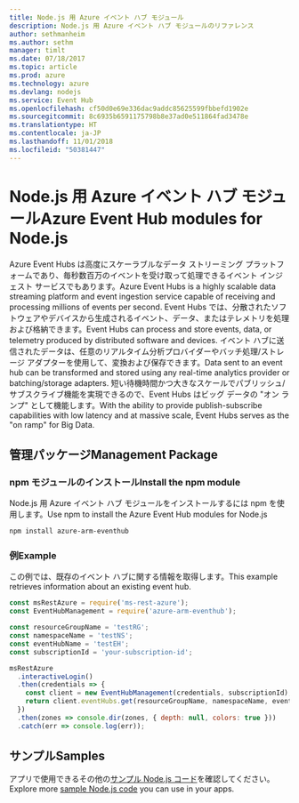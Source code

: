 ```yaml
---
title: Node.js 用 Azure イベント ハブ モジュール
description: Node.js 用 Azure イベント ハブ モジュールのリファレンス
author: sethmanheim
ms.author: sethm
manager: timlt
ms.date: 07/18/2017
ms.topic: article
ms.prod: azure
ms.technology: azure
ms.devlang: nodejs
ms.service: Event Hub
ms.openlocfilehash: cf50d0e69e336dac9addc85625599fbbefd1902e
ms.sourcegitcommit: 8c6935b6591175798b8e37ad0e511864fad3478e
ms.translationtype: HT
ms.contentlocale: ja-JP
ms.lasthandoff: 11/01/2018
ms.locfileid: "50381447"
---
```

# <a name="azure-event-hub-modules-for-nodejs"></a><span data-ttu-id="b057e-103">Node.js 用 Azure イベント ハブ モジュール</span><span class="sxs-lookup"><span data-stu-id="b057e-103">Azure Event Hub modules for Node.js</span></span>

<span data-ttu-id="b057e-104">Azure Event Hubs は高度にスケーラブルなデータ ストリーミング プラットフォームであり、毎秒数百万のイベントを受け取って処理できるイベント インジェスト サービスでもあります。</span><span class="sxs-lookup"><span data-stu-id="b057e-104">Azure Event Hubs is a highly scalable data streaming platform and event ingestion service capable of receiving and processing millions of events per second.</span></span> <span data-ttu-id="b057e-105">Event Hubs では、分散されたソフトウェアやデバイスから生成されるイベント、データ、またはテレメトリを処理および格納できます。</span><span class="sxs-lookup"><span data-stu-id="b057e-105">Event Hubs can process and store events, data, or telemetry produced by distributed software and devices.</span></span> <span data-ttu-id="b057e-106">イベント ハブに送信されたデータは、任意のリアルタイム分析プロバイダーやバッチ処理/ストレージ アダプターを使用して、変換および保存できます。</span><span class="sxs-lookup"><span data-stu-id="b057e-106">Data sent to an event hub can be transformed and stored using any real-time analytics provider or batching/storage adapters.</span></span> <span data-ttu-id="b057e-107">短い待機時間かつ大きなスケールでパブリッシュ/サブスクライブ機能を実現できるので、Event Hubs はビッグ データの "オン ランプ" として機能します。</span><span class="sxs-lookup"><span data-stu-id="b057e-107">With the ability to provide publish-subscribe capabilities with low latency and at massive scale, Event Hubs serves as the "on ramp" for Big Data.</span></span>

## <a name="management-package"></a><span data-ttu-id="b057e-108">管理パッケージ</span><span class="sxs-lookup"><span data-stu-id="b057e-108">Management Package</span></span>

### <a name="install-the-npm-module"></a><span data-ttu-id="b057e-109">npm モジュールのインストール</span><span class="sxs-lookup"><span data-stu-id="b057e-109">Install the npm module</span></span> 

<span data-ttu-id="b057e-110">Node.js 用 Azure イベント ハブ モジュールをインストールするには npm を使用します。</span><span class="sxs-lookup"><span data-stu-id="b057e-110">Use npm to install the Azure Event Hub modules for Node.js</span></span>

```bash
npm install azure-arm-eventhub
```

### <a name="example"></a><span data-ttu-id="b057e-111">例</span><span class="sxs-lookup"><span data-stu-id="b057e-111">Example</span></span>

<span data-ttu-id="b057e-112">この例では、既存のイベント ハブに関する情報を取得します。</span><span class="sxs-lookup"><span data-stu-id="b057e-112">This example retrieves information about an existing event hub.</span></span>

```javascript
const msRestAzure = require('ms-rest-azure');
const EventHubManagement = require('azure-arm-eventhub');

const resourceGroupName = 'testRG';
const namespaceName = 'testNS';
const eventHubName = 'testEH';
const subscriptionId = 'your-subscription-id';

msRestAzure
  .interactiveLogin()
  .then(credentials => {
    const client = new EventHubManagement(credentials, subscriptionId);
    return client.eventHubs.get(resourceGroupName, namespaceName, eventHubName);
  })
  .then(zones => console.dir(zones, { depth: null, colors: true }))
  .catch(err => console.log(err));
```

## <a name="samples"></a><span data-ttu-id="b057e-113">サンプル</span><span class="sxs-lookup"><span data-stu-id="b057e-113">Samples</span></span>

<span data-ttu-id="b057e-114">アプリで使用できるその他の[サンプル Node.js コード](https://azure.microsoft.com/resources/samples/?platform=nodejs)を確認してください。</span><span class="sxs-lookup"><span data-stu-id="b057e-114">Explore more [sample Node.js code](https://azure.microsoft.com/resources/samples/?platform=nodejs) you can use in your apps.</span></span>
